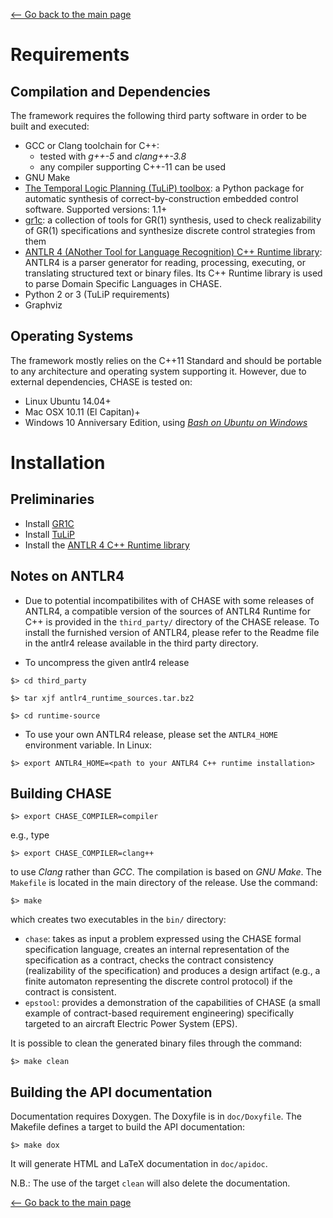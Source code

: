 [<-- Go back to the main page][HOME]

# Requirements

## Compilation and Dependencies
The framework requires the following third party software in order to be built and executed:

- GCC or Clang toolchain for C++:
	- tested with *g++-5* and *clang++-3.8*
	- any compiler supporting C++-11 can be used
- GNU Make
- [The Temporal Logic Planning (TuLiP) toolbox][1]: a Python package for automatic synthesis of correct-by-construction embedded control software. Supported versions: 1.1+ 
- [gr1c][2]: a collection of tools for GR(1) synthesis,  used to check realizability of GR(1) specifications and synthesize discrete control strategies from them
- [ANTLR 4 (ANother Tool for Language Recognition) C++ Runtime library][3]: ANTLR4 is a parser generator for reading, processing, executing, or translating structured text or binary files. Its C++ Runtime library is used to parse Domain Specific Languages in CHASE.
- Python 2 or 3 (TuLiP requirements)
- Graphviz

## Operating Systems
The framework mostly relies on the C++11 Standard and  should be portable to any architecture and operating system supporting it. However, due to external dependencies, CHASE is tested on:
- Linux Ubuntu 14.04+
- Mac OSX 10.11 (El Capitan)+
- Windows 10 Anniversary Edition, using [*Bash on Ubuntu on Windows*][4] 

# Installation

## Preliminaries
- Install [GR1C][2]
- Install [TuLiP][1]
- Install the [ANTLR 4 C++ Runtime library][5]

## Notes on ANTLR4

- Due to potential incompatibilites with of CHASE with some releases of ANTLR4, a compatible version of the sources of ANTLR4 Runtime for C++ is provided in the `third_party/` directory of the CHASE release. To install the furnished version of ANTLR4, please refer to the Readme file in the antlr4 release available in the third party directory.

- To uncompress the given antlr4 release

`$> cd third_party`

`$> tar xjf antlr4_runtime_sources.tar.bz2`

`$> cd runtime-source`

- To use your own ANTLR4 release, please set the `ANTLR4_HOME` environment variable. In Linux:

`$> export ANTLR4_HOME=<path to your ANTLR4 C++ runtime installation>`

## Building CHASE

`$> export CHASE_COMPILER=compiler`

e.g., type

`$> export CHASE_COMPILER=clang++`

to use *Clang* rather than *GCC*.
The compilation is based on *GNU Make*. The `Makefile` is located in the main directory of the release. Use the command:

`$> make`

which creates two executables in the `bin/` directory:

- `chase`: takes as input a problem expressed using the CHASE formal specification language, creates an internal representation of the specification as a contract, checks the contract consistency (realizability of the specification) and produces a design artifact (e.g., a finite automaton representing the discrete control protocol) if the contract is consistent.
- `epstool`: provides a demonstration of the capabilities of CHASE (a small example of contract-based requirement engineering) specifically targeted to an aircraft Electric Power System (EPS).

It is possible to clean the generated binary files through the command:

`$> make clean`

## Building the API documentation

Documentation requires Doxygen. The Doxyfile is in `doc/Doxyfile`. The Makefile defines a target to build the API documentation:

`$> make dox`

It will generate HTML and LaTeX documentation in `doc/apidoc`.

N.B.: The use of the target `clean` will also delete the documentation.


[<-- Go back to the main page][HOME]

[1]: http://tulip-control.sourceforge.net/
[2]: https://github.com/slivingston/gr1c
[3]: http://www.antlr.org/
[4]: https://msdn.microsoft.com/en-us/commandline/wsl/about
[5]: https://github.com/antlr/antlr4/blob/master/doc/cpp-target.md
[HOME]: ../../README.md
